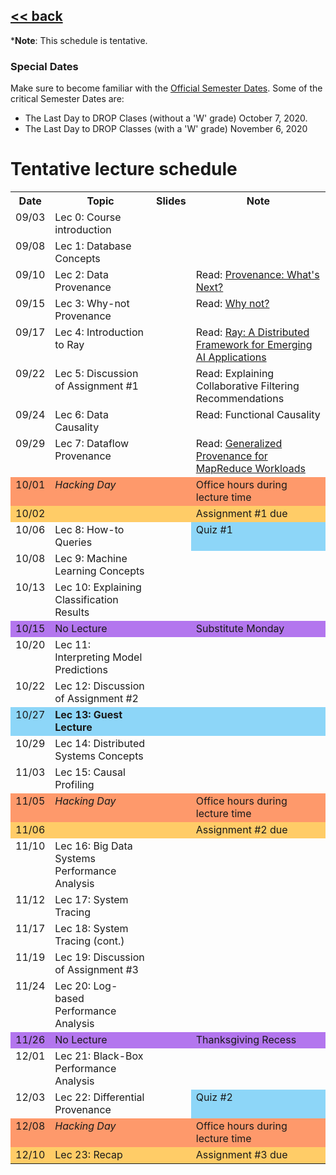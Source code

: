 ## [<< back](./index.html)

***Note**: This schedule is tentative.

### Special Dates
Make sure to become familiar with the [Official Semester Dates](https://www.bu.edu/reg/calendars/semester/). Some of the critical Semester Dates are:
- The Last Day to DROP Clases (without a 'W' grade) October 7, 2020.
- The Last Day to DROP Classes (with a 'W' grade) November 6, 2020

# Tentative lecture schedule



<style type="text/css">
.tg .tg-x5ol{background-color:#b376ee;border-color:inherit;text-align:left;vertical-align:top}  
.tg .tg-x5oc{background-color:#fe996b;border-color:inherit;text-align:left;vertical-align:top}
.tg .tg-xgl1{background-color:#8dd6f8;border-color:inherit;text-align:left;vertical-align:top}
.tg .tg-xglb{font-weight:bold;background-color:#8dd6f8;border-color:inherit;text-align:left;vertical-align:top}
.tg .tg-31ua{background-color:#ffcc67;border-color:inherit;text-align:left;vertical-align:top}
.tg .tg-0pky{border-color:inherit;text-align:left;vertical-align:top}
.tg .tg-ado3{font-style:italic;background-color:#fe996b;border-color:inherit;text-align:left;vertical-align:top}
</style>
<table class="tg">
  <tr>
    <th>Date</th>
    <th>Topic</th>
    <th>Slides</th>
    <th>Note</th>
  </tr>
  <tr>
    <td class="tg-0pky">09/03</td>
    <td class="tg-0pky">Lec 0: Course introduction</td>
    <td class="tg-0pky"></td>
    <td class="tg-0pky"></td>
  </tr>
  <tr>
    <td class="tg-0pky">09/08</td>
    <td class="tg-0pky">Lec 1: Database Concepts</td>
    <td class="tg-0pky"></td>
    <td class="tg-0pky"></td>
  </tr>
  <tr>
    <td class="tg-0pky">09/10</td>
    <td class="tg-0pky">Lec 2: Data Provenance</td>
    <td class="tg-0pky"></td>
    <td class="tg-0pky">Read: <a href="https://sigmodrecord.org/publications/sigmodRecord/1809/pdfs/03_Principles_Buneman.pdf">Provenance: What's Next?</a></td>
  </tr>
  <tr>
    <td class="tg-0pky">09/15</td>
    <td class="tg-0pky">Lec 3: Why-not Provenance</td>
    <td class="tg-0pky"></td>
    <td class="tg-0pky">Read: <a href="https://dl.acm.org/doi/pdf/10.1145/1559845.1559901">Why not?</a></td>
  </tr>
  <tr>
    <td class="tg-0pky">09/17</td>
    <td class="tg-0pky">Lec 4: Introduction to Ray</td>
    <td class="tg-0pky"></td>
    <td class="tg-0pky">Read: <a href="https://www.usenix.org/system/files/osdi18-moritz.pdf">Ray: A Distributed Framework for Emerging AI Applications</a></td>
  </tr>
  <tr>
    <td class="tg-0pky">09/22</td>
    <td class="tg-0pky">Lec 5: Discussion of Assignment #1</td>
    <td class="tg-0pky"></td>
    <td class="tg-0pky">Read: <a hreaf="https://dl.acm.org/doi/pdf/10.1145/358916.358995">Explaining Collaborative Filtering Recommendations</a></td>
  </tr>
  <tr>
    <td class="tg-0pky">09/24</td>
    <td class="tg-0pky">Lec 6: Data Causality</td>
    <td class="tg-0pky"></td>
    <td class="tg-0pky">Read: <a hreaf="https://people.cs.umass.edu/~ameli/projects/causality/papers/MUD2010.pdf">Functional Causality</a></td>
  </tr>
  <tr>
    <td class="tg-0pky">09/29</td>
    <td class="tg-0pky">Lec 7: Dataflow Provenance</td>
    <td class="tg-0pky"></td>
    <td class="tg-0pky">Read: <a href="http://ilpubs.stanford.edu:8090/985/2/cidr_prov_camera2.pdf">Generalized Provenance for MapReduce Workloads</a></td>
  </tr>
  <tr>
    <td class="tg-x5oc">10/01</td>
    <td class="tg-ado3">Hacking Day</td>
    <td class="tg-x5oc"></td>
    <td class="tg-x5oc">Office hours during lecture time</td>
  </tr>
  <tr>
    <td class="tg-31ua">10/02</td>
    <td class="tg-31ua"></td>
    <td class="tg-31ua"></td>
    <td class="tg-31ua">Assignment #1 due</td>
  </tr>
  <tr>
    <td class="tg-0pky">10/06</td>
    <td class="tg-0pky">Lec 8: How-to Queries</td>
    <td class="tg-0pky"></td>
    <td class="tg-xgl1">Quiz #1</td>
  </tr>
  <tr>
    <td class="tg-0pky">10/08</td>
    <td class="tg-0pky">Lec 9: Machine Learning Concepts</td>
    <td class="tg-0pky"></td>
    <td class="tg-0pky"></td>
  </tr>
  <tr>
    <td class="tg-0pky">10/13</td>
    <td class="tg-0pky">Lec 10: Explaining Classification Results</td>
    <td class="tg-0pky"></td>
    <td class="tg-0pky"></td>
  </tr> 
  <tr>
    <td class="tg-x5ol">10/15</td>
    <td class="tg-x5ol">No Lecture</td>
    <td class="tg-x5ol"></td>
    <td class="tg-x5ol">Substitute Monday</td>
  </tr>
  <tr>
    <td class="tg-0pky">10/20</td>
    <td class="tg-0pky">Lec 11: Interpreting Model Predictions</td>
    <td class="tg-0pky"></td>
    <td class="tg-0pky"></td>
  </tr>
  <tr>
    <td class="tg-0pky">10/22</td>
    <td class="tg-0pky">Lec 12: Discussion of Assignment #2</td>
    <td class="tg-0pky"></td>
    <td class="tg-0pky"></td>
  </tr>
  <tr>
    <td class="tg-xgl1">10/27</td>
    <td class="tg-xglb">Lec 13: Guest Lecture</td>
    <td class="tg-xgl1"></td>
    <td class="tg-xgl1"></td>
  </tr>
  <tr>
    <td class="tg-0pky">10/29</td>
    <td class="tg-0pky">Lec 14: Distributed Systems Concepts</td>
    <td class="tg-0pky"></td>
    <td class="tg-0pky"></td>
  </tr>
  <tr>
    <td class="tg-0pky">11/03</td>
    <td class="tg-0pky">Lec 15: Causal Profiling</td>
    <td class="tg-0pky"></td>
    <td class="tg-0pky"></td>
  </tr>
  <tr>
    <td class="tg-x5oc">11/05</td>
    <td class="tg-ado3">Hacking Day</td>
    <td class="tg-x5oc"></td>
    <td class="tg-x5oc">Office hours during lecture time</td>
  </tr>
  <tr>
    <td class="tg-31ua">11/06</td>
    <td class="tg-31ua"></td>
    <td class="tg-31ua"></td>
    <td class="tg-31ua">Assignment #2 due</td>
  </tr>
  <tr>
    <td class="tg-0pky">11/10</td>
    <td class="tg-0pky">Lec 16: Big Data Systems Performance Analysis</td>
    <td class="tg-0pky"></td>
    <td class="tg-0pky"></td>
  </tr>
  <tr>
    <td class="tg-0pky">11/12</td>
    <td class="tg-0pky">Lec 17: System Tracing</td>
    <td class="tg-0pky"></td>
    <td class="tg-0pky"></td>
  </tr>
  <tr>
    <td class="tg-0pky">11/17</td>
    <td class="tg-0pky">Lec 18: System Tracing (cont.)</td>
    <td class="tg-0pky"></td>
    <td class="tg-0pky"></td>
  </tr>
  <tr>
    <td class="tg-0pky">11/19</td>
    <td class="tg-0pky">Lec 19: Discussion of Assignment #3</td>
    <td class="tg-0pky"></td>
    <td class="tg-0pky"></td>
  </tr>
  <tr>
    <td class="tg-0pky">11/24</td>
    <td class="tg-0pky">Lec 20: Log-based Performance Analysis</td>
    <td class="tg-0pky"></td>
    <td class="tg-0pky"></td>
  </tr>
  <tr>
    <td class="tg-x5ol">11/26</td>
    <td class="tg-x5ol">No Lecture</td>
    <td class="tg-x5ol"></td>
    <td class="tg-x5ol">Thanksgiving Recess</td>
  </tr>
  <tr>
    <td class="tg-0pky">12/01</td>
    <td class="tg-0pky">Lec 21: Black-Box Performance Analysis</td>
    <td class="tg-0pky"></td>
    <td class="tg-0pky"></td>
  </tr>
  <tr>
    <td class="tg-0pky">12/03</td>
    <td class="tg-0pky">Lec 22: Differential Provenance</td>
    <td class="tg-0pky"></td>
    <td class="tg-xgl1">Quiz #2</td>
  </tr>
  <tr>
    <td class="tg-x5oc">12/08</td>
    <td class="tg-ado3">Hacking Day</td>
    <td class="tg-x5oc"></td>
    <td class="tg-x5oc">Office hours during lecture time</td>
  </tr>
  <tr>
    <td class="tg-31ua">12/10</td>
    <td class="tg-31ua">Lec 23: Recap</td>
    <td class="tg-31ua"></td>
    <td class="tg-31ua">Assignment #3 due</td>
  </tr>
</table>

